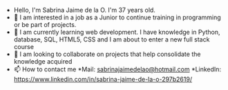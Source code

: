 - Hello, I'm Sabrina Jaime de la O. I'm 37 years old.
- 👀 I am interested in a job as a Junior to continue training in programming or be part of projects.
- 🌱 I am currently learning web development. I have knowledge in Python, database, SQL, HTML5, CSS and I am about to enter a new full stack course
- 💞️ I am looking to collaborate on projects that help consolidate the knowledge acquired
- 📫 How to contact me
*Mail: sabrinajaimedelao@hotmail.com
*LinkedIn: https://www.linkedin.com/in/sabrina-jaime-de-la-o-297b2619/

<!---
SabriJaimedelaO/SabriJaimedelaO is a ✨ special ✨ repository because its `README.md` (this file) appears on your GitHub profile.
You can click the Preview link to take a look at your changes.
--->
